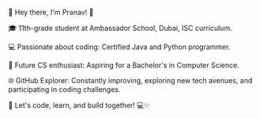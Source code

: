 👋 Hey there, I'm Pranav! 🚀

🎓 11th-grade student at Ambassador School, Dubai, ISC curriculum.

💻 Passionate about coding: Certified Java and Python programmer.

🚀 Future CS enthusiast: Aspiring for a Bachelor's in Computer Science.

🌐 GitHub Explorer: Constantly improving, exploring new tech avenues, and participating in coding challenges.

🌟 Let's code, learn, and build together! 💻✨

